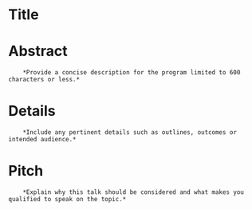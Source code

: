 Title
=====

Abstract
========

		*Provide a concise description for the program limited to 600 characters or less.*

Details
=======

		*Include any pertinent details such as outlines, outcomes or intended audience.*

Pitch
=====

		*Explain why this talk should be considered and what makes you qualified to speak on the topic.*


